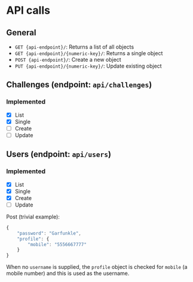 # API calls
## General
- `GET {api-endpoint}/`: Returns a list of all objects
- `GET {api-endpoint}/{numeric-key}/`: Returns a single object
- `POST {api-endpoint}/`: Create a new object
- `PUT {api-endpoint}/{numeric-key}/`: Update existing object

## Challenges (endpoint: `api/challenges`)
### Implemented
- [X] List
- [X] Single
- [ ] Create
- [ ] Update

## Users (endpoint: `api/users`)
### Implemented
- [X] List
- [X] Single
- [X] Create
- [ ] Update

Post (trivial example):
```javascript
{
    "password": "Garfunkle",
    "profile": {
        "mobile": "5556667777"
    }
}
```
When no `username` is supplied, the `profile` object is checked for `mobile`
(a mobile number) and this is used as the username.

